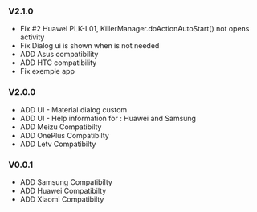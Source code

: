 ### V2.1.0

* Fix #2 Huawei PLK-L01, KillerManager.doActionAutoStart() not opens activity
* Fix Dialog ui is shown when is not needed
* ADD Asus compatibility
* ADD HTC compatibility
* Fix exemple app

### V2.0.0

* ADD UI - Material dialog custom
* ADD UI - Help information for : Huawei and Samsung
* ADD Meizu Compatibilty
* ADD OnePlus Compatibilty
* ADD Letv Compatibilty

### V0.0.1

* ADD Samsung Compatibilty
* ADD Huawei Compatibilty
* ADD Xiaomi Compatibilty